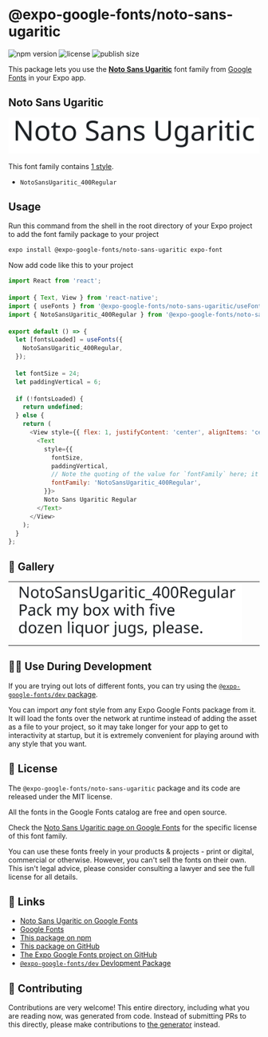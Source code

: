# @expo-google-fonts/noto-sans-ugaritic

![npm version](https://flat.badgen.net/npm/v/@expo-google-fonts/noto-sans-ugaritic)
![license](https://flat.badgen.net/github/license/expo/google-fonts)
![publish size](https://flat.badgen.net/packagephobia/install/@expo-google-fonts/noto-sans-ugaritic)

This package lets you use the [**Noto Sans Ugaritic**](https://fonts.google.com/specimen/Noto+Sans+Ugaritic) font family from [Google Fonts](https://fonts.google.com/) in your Expo app.

## Noto Sans Ugaritic

![Noto Sans Ugaritic](./font-family.png)

This font family contains [1 style](#-gallery).

- `NotoSansUgaritic_400Regular`

## Usage

Run this command from the shell in the root directory of your Expo project to add the font family package to your project
```sh
expo install @expo-google-fonts/noto-sans-ugaritic expo-font
```

Now add code like this to your project
```js
import React from 'react';

import { Text, View } from 'react-native';
import { useFonts } from '@expo-google-fonts/noto-sans-ugaritic/useFonts';
import { NotoSansUgaritic_400Regular } from '@expo-google-fonts/noto-sans-ugaritic/400Regular';

export default () => {
  let [fontsLoaded] = useFonts({
    NotoSansUgaritic_400Regular,
  });

  let fontSize = 24;
  let paddingVertical = 6;

  if (!fontsLoaded) {
    return undefined;
  } else {
    return (
      <View style={{ flex: 1, justifyContent: 'center', alignItems: 'center' }}>
        <Text
          style={{
            fontSize,
            paddingVertical,
            // Note the quoting of the value for `fontFamily` here; it expects a string!
            fontFamily: 'NotoSansUgaritic_400Regular',
          }}>
          Noto Sans Ugaritic Regular
        </Text>
      </View>
    );
  }
};

```

## 🔡 Gallery


||||
|-|-|-|
|![NotoSansUgaritic_400Regular](./NotoSansUgaritic_400Regular.ttf.png)||||


## 👩‍💻 Use During Development

If you are trying out lots of different fonts, you can try using the [`@expo-google-fonts/dev` package](https://github.com/expo/google-fonts/tree/master/font-packages/dev#readme).

You can import *any* font style from any Expo Google Fonts package from it. It will load the fonts
over the network at runtime instead of adding the asset as a file to your project, so it may take longer
for your app to get to interactivity at startup, but it is extremely convenient
for playing around with any style that you want.

## 📖 License

The `@expo-google-fonts/noto-sans-ugaritic` package and its code are released under the MIT license.

All the fonts in the Google Fonts catalog are free and open source.

Check the [Noto Sans Ugaritic page on Google Fonts](https://fonts.google.com/specimen/Noto+Sans+Ugaritic) for the specific license of this font family.

You can use these fonts freely in your products & projects - print or digital, commercial or otherwise. However, you can't sell the fonts on their own. This isn't legal advice, please consider consulting a lawyer and see the full license for all details.

## 🔗 Links

- [Noto Sans Ugaritic on Google Fonts](https://fonts.google.com/specimen/Noto+Sans+Ugaritic)
- [Google Fonts](https://fonts.google.com/)
- [This package on npm](https://www.npmjs.com/package/@expo-google-fonts/noto-sans-ugaritic)
- [This package on GitHub](https://github.com/expo/google-fonts/tree/master/font-packages/noto-sans-ugaritic)
- [The Expo Google Fonts project on GitHub](https://github.com/expo/google-fonts)
- [`@expo-google-fonts/dev` Devlopment Package](https://github.com/expo/google-fonts/tree/master/font-packages/dev)

## 🤝 Contributing

Contributions are very welcome! This entire directory, including what you are reading now, was generated from code. Instead of submitting PRs to this directly, please make contributions to [the generator](https://github.com/expo/google-fonts/tree/master/packages/generator) instead.
